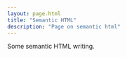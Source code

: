 ```yaml
---
layout: page.html
title: "Semantic HTML"
description: "Page on semantic html"
---
```


Some semantic HTML writing.

